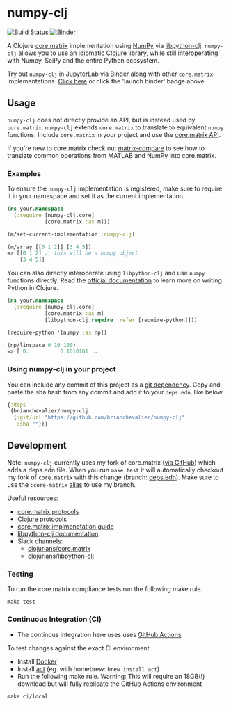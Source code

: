 # numpy-clj

[![Build Status](https://github.com/brianchevalier/numpy-clj/workflows/Clojure%20CI/badge.svg)](https://github.com/BrianChevalier/numpy-clj/actions?query=workflow%3A%22Clojure+CI%22)
[![Binder](https://mybinder.org/badge_logo.svg)](https://mybinder.org/v2/gh/BrianChevalier/core.matrix-examples/main?urlpath=lab/tree/Notebooks)


A Clojure [core.matrix](https://github.com/mikera/core.matrix) implementation using [NumPy](https://github.com/numpy/numpy) via [libpython-clj](https://github.com/clj-python/libpython-clj). `numpy-clj` allows you to use an idiomatic Clojure library, while still interoperating with Numpy, SciPy and the entire Python ecosystem.

Try out `numpy-clj` in JupyterLab via Binder along with other `core.matrix` implementations. [Click here](https://mybinder.org/v2/gh/BrianChevalier/core.matrix-examples/main?urlpath=lab/tree/Notebooks) or click the 'launch binder' badge above.

## Usage

`numpy-clj` does not directly provide an API, but is instead used by `core.matrix`. `numpy-clj` extends `core.matrix` to translate to equivalent `numpy` functions. Include `core.matrix` in your project and use the [core.matrix API](https://cljdoc.org/d/net.mikera/core.matrix/0.62.0/api/clojure.core.matrix).

If you're new to core.matrix check out [matrix-compare](https://brianchevalier.github.io/matrix-compare/) to see how to translate common operations from MATLAB and NumPy into core.matrix.

### Examples
To ensure the `numpy-clj` implementation is registered, make sure to require it in your namespace and set it as the current implementation.
```clojure
(ns your.namespace
  (:require [numpy-clj.core]
            [core.matrix :as m]))

(m/set-current-implementation :numpy-clj)

(m/array [[0 1 2]] [3 4 5])
=> [[0 1 2] ;; this will be a numpy object
    [3 4 5]]
```

You can also directly interoperate using `libpython-clj` and use `numpy` functions directly. Read the [official documentation](https://clj-python.github.io/libpython-clj/Usage.html) to learn more on writing Python in Clojure.

```clojure
(ns your.namespace
  (:require [numpy-clj.core]
            [core.matrix :as m]
            [libpython-clj.require :refer [require-python]]))

(require-python '[numpy :as np])

(np/linspace 0 10 100)
=> [ 0.          0.1010101 ...
```

### Using numpy-clj in your project
You can include any commit of this project as a [git dependency](https://clojure.org/guides/deps_and_cli#_using_git_libraries). Copy and paste the sha hash from any commit and add it to your `deps.edn`, like below.

```clojure
{:deps
 {brianchevalier/numpy-clj
  {:git/url "https://github.com/brianchevalier/numpy-clj"
   :sha ""}}}
```

## Development

Note: `numpy-clj` currently uses my fork of core.matrix ([via GitHub](https://clojure.org/guides/deps_and_cli#_using_git_libraries)) which adds a deps.edn file. When you run `make test` it will automatically checkout my fork of `core.matrix` with this change (branch: [deps.edn](https://github.com/BrianChevalier/core.matrix/tree/deps.edn)). Make sure to use the `:core-matrix` [alias](https://clojure.org/reference/deps_and_cli#_aliases) to use my branch.

Useful resources:
* [core.matrix protocols](https://cljdoc.org/d/net.mikera/core.matrix/0.62.0/api/clojure.core.matrix.protocols)
* [Clojure protocols](https://clojure.org/reference/protocols)
* [core.matrix implmenetation guide](https://github.com/mikera/core.matrix/wiki/Implementation-Guide)
* [libpython-clj documentation](https://clj-python.github.io/libpython-clj/libpython-clj.python.html)
* Slack channels:
    * [clojurians/core.matrix](https://clojurians.slack.com/archives/C0533TY12)
    * [clojurians/libpython-clj](https://clojurians.slack.com/archives/CLR5FD4ET)

### Testing
To run the core.matrix compliance tests run the following make rule.

```
make test
```

### Continuous Integration (CI)
* The continous integration here uses uses [GitHub Actions](https://github.com/features/actions)

To test changes against the exact CI environment:
* Install [Docker](https://docs.docker.com/get-docker/)
* Install [act](https://github.com/nektos/act) (eg. with homebrew: `brew install act`)
* Run the following make rule. Warning: This will require an 18GB(!) download but will fully replicate the GitHub Actions environment

```
make ci/local
```